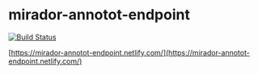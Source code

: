 # mirador-annotot-endpoint

[![Build Status](https://travis-ci.org/ProjectMirador/mirador-annotot-endpoint-plugin.svg?branch=master)](https://travis-ci.org/ProjectMirador/mirador-annotot-endpoint-plugin)

[https://mirador-annotot-endpoint.netlify.com/](https://mirador-annotot-endpoint.netlify.com/)
